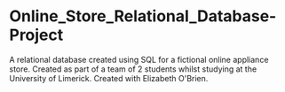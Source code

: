 # Online_Store_Relational_Database-Project
A relational database created using SQL for a fictional online appliance store.  Created as part of a team of 2 students whilst studying at the University of Limerick.
Created with Elizabeth O'Brien.
